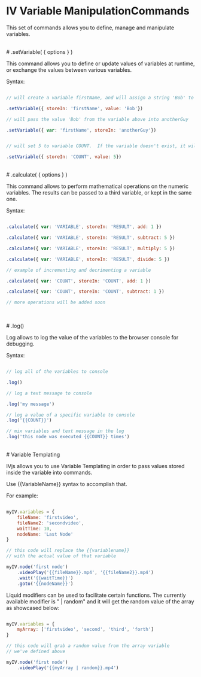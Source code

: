 # IV Variable ManipulationCommands

This set of commands allows you to define, manage and manipulate variables.
 

<br/>
# .setVariable( { options } )

This command allows you to define or update values of variables at runtime, or exchange the values between various variables.

Syntax:

```javascript

// will create a variable firstName, and will assign a string 'Bob' to it at runtime

.setVariable({ storeIn: 'firstName', value: 'Bob'})

// will pass the value 'Bob' from the variable above into anotherGuy

.setVariable({ var: 'firstName', storeIn: 'anotherGuy'})   


// will set 5 to variable COUNT.  If the variable doesn't exist, it will create it.

.setVariable({ storeIn: 'COUNT', value: 5})   

```


<br/>
# .calculate( { options } )

This command allows to perform mathematical operations on the numeric variables.  The results can be passed to a third variable, or kept in the same one.

Syntax:

```javascript

.calculate({ var: 'VARIABLE', storeIn: 'RESULT', add: 1 })

.calculate({ var: 'VARIABLE', storeIn: 'RESULT', subtract: 5 })

.calculate({ var: 'VARIABLE', storeIn: 'RESULT', multiply: 5 })

.calculate({ var: 'VARIABLE', storeIn: 'RESULT', divide: 5 })

// example of incrementing and decrimenting a variable

.calculate({ var: 'COUNT', storeIn: 'COUNT', add: 1 })

.calculate({ var: 'COUNT', storeIn: 'COUNT', subtract: 1 })

// more operations will be added soon
    

```

<br/>
# .log()

Log allows to log the value of the variables to the browser console for debugging.


Syntax:

```javascript

// log all of the variables to console

.log()

// log a text message to console

.log('my message')

// log a value of a specific variable to console
.log('{{COUNT}}')

// mix variables and text message in the log
.log('this node was executed {{COUNT}} times')


```

<br/>
# Variable Templating

IVjs allows you to use Variable Templating in order to pass values stored inside the variable into commands.

Use {{VariableName}} syntax to accomplish that.

For example:

```javascript

myIV.variables = {
    fileName: 'firstvideo',
    fileName2: 'secondvideo',
    waitTime: 10,
    nodeName: 'Last Node'
}

// this code will replace the {{variablename}} 
// with the actual value of that variable

myIV.node('first node')
    .videoPlay('{{fileName}}.mp4', '{{fileName2}}.mp4')
    .wait('{{waitTime}}')
    .goto('{{nodeName}}')

```

Liquid modifiers can be used to facilitate certain functions.  The currently available modifier is " | random" and it will get the random value of the array as showcased below:

```javascript

myIV.variables = {
    myArray: ['firstvideo', 'second', 'third', 'forth']
}

// this code will grab a random value from the array variable
// we've defined above

myIV.node('first node')
    .videoPlay('{{myArray | random}}.mp4')

```